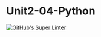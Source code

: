 # Unit2-04-Python
[![GitHub's Super Linter](https://github.com/ICS3UPROGRAMMINGALEXDM/Unit2-04-Python/workflows/GitHub's%20Super%20Linter/badge.svg)](https://github.com/ICS3UPROGRAMMINGALEXDM/Unit2-04-Python/actions)

